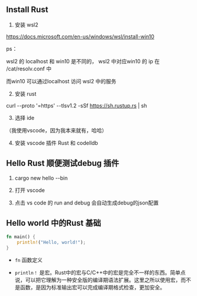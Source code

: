 ## Install Rust

1. 安装 wsl2

https://docs.microsoft.com/en-us/windows/wsl/install-win10

ps：

wsl2 的 localhost 和 win10 是不同的， wsl2 中对应win10 的 ip 在 /cat/resolv.conf 中

而win10 可以通过localhost 访问 wsl2 中的服务

2. 安装 rust

curl --proto '=https' --tlsv1.2 -sSf https://sh.rustup.rs | sh

3. 选择 ide

（我使用vscode，因为我本来就有，哈哈）

4. 安装 vscode 插件 Rust 和 codelldb

## Hello Rust 顺便测试debug 插件

1. cargo new hello --bin

2. 打开 vscode

3. 点击 vs code 的 run and debug 会自动生成debug的json配置

## Hello world 中的Rust 基础

``` Rust
fn main() {
    println!("Hello, world!");
}
```

* `fn` 函数定义

* `println！` 是宏。Rust中的宏与C/C++中的宏是完全不一样的东西。简单点说，可以把它理解为一种安全版的编译期语法扩展。这里之所以使用宏，而不是函数，是因为标准输出宏可以完成编译期格式检查，更加安全。